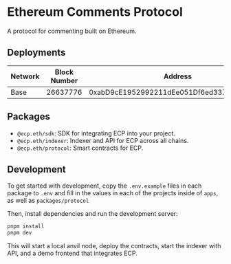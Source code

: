# Ethereum Comments Protocol

A protocol for commenting built on Ethereum.

## Deployments

| Network | Block Number | Address                                    |
| ------- | ------------ | ------------------------------------------ |
| Base    | 26637776     | 0xabD9cE1952992211dEe051Df6ed337fa6efC995d |

## Packages

- `@ecp.eth/sdk`: SDK for integrating ECP into your project.
- `@ecp.eth/indexer`: Indexer and API for ECP across all chains.
- `@ecp.eth/protocol`: Smart contracts for ECP.

## Development

To get started with development, copy the `.env.example` files in each package to `.env` and fill in the values in each of the projects inside of `apps`, as well as `packages/protocol`

Then, install dependencies and run the development server:

```bash
pnpm install
pnpm dev
```

This will start a local anvil node, deploy the contracts, start the indexer with API, and a demo frontend that integrates ECP.
